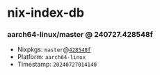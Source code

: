 # nix-index-db
### aarch64-linux/master @ 240727.428548f
- Nixpkgs: `master`@[`428548f`](https://github.com/NixOS/nixpkgs/commit/428548fad42cfb62b9945eb4a4df32e0630104be)
- Platform: `aarch64-linux`
- Timestamp: `20240727014140`
